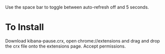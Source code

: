 Use the space bar to toggle between auto-refresh off and 5 seconds.

To Install
==========

Download kibana-pause.crx, open chrome://extensions and drag and drop the crx file onto
the extensions page. Accept permissions.
